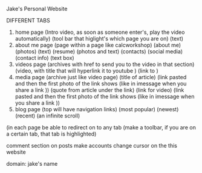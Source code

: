 Jake's Personal Website

DIFFERENT TABS
1. home page
(Intro video, as soon as someone enter's, play the video automatically)
(tool bar that higlight's which page you are on)
(text)
2. about me page
  (page within a page like calcworkshop)
    (about me)
      (photos)
      (text)
    (resume)
      (photos and text)
    (contacts)
      (social media)
      (contact info)
      (text box)
3. videos page
(archives with href to send you to the video in that section)
(video, with title that will hyperlink it to youtube )
(link to )
4. media page
(archive just like video page)
(title of article)
(link pasted and then the first photo of the link shows (like in imessage when you share a link ))
(quote from article under the link)
(link for video)
(link pasted and then the first photo of the link shows (like in imessage when you share a link ))
5. blog page
(top will have navigation links)
  (most popular)
  (newest)
  (recent)
(an infinite scroll)




(in each page be able to redirect on to any tab (make a toolbar, if you are on a certain tab, that tab is highlighted)
 
comment section on posts
make accounts
change cursor on the this website




 domain: jake's name

